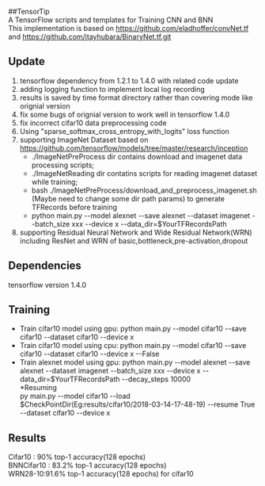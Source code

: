 
##TensorTip  
A TensorFlow scripts and templates for Training CNN and BNN  
This implementation is based on https://github.com/eladhoffer/convNet.tf and https://github.com/itayhubara/BinaryNet.tf.git

## Update
1. tensorflow dependency from 1.2.1 to 1.4.0 with related code update
2. adding logging function to implement local log recording
3. results is saved by time format directory rather than covering mode like orignial version
4. fix some bugs of orignial version to work well in tensorflow 1.4.0
5. fix incorrect cifar10 data preprocessing code
6. Using "sparse_softmax_cross_entropy_with_logits" loss function
7. supporting ImageNet Dataset based on https://github.com/tensorflow/models/tree/master/research/inception
    * ./ImageNetPreProcess dir contains download and imagenet data processing scripts;
    * ./ImageNetReading dir contatins scripts for reading imagenet dataset while training;
    * bash ./ImageNetPreProcess/download_and_preprocess_imagenet.sh (Maybe need to change some dir path params) to generate TFRecords before training  
    * python main.py --model alexnet --save alexnet --dataset imagenet  --batch_size xxx --device x --data_dir=$YourTFRecordsPath
8. supporting Residual Neural Network and Wide Residual Network(WRN) including ResNet and WRN of basic,bottleneck,pre-activation,dropout

## Dependencies
tensorflow version 1.4.0

## Training
* Train cifar10 model using gpu:
python main.py --model cifar10 --save cifar10 --dataset cifar10 --device x
* Train cifar10 model using cpu:
python main.py --model cifar10 --save cifar10 --dataset cifar10 --device x --False
* Train alexnet model using gpu:
python main.py --model alexnet --save alexnet --dataset imagenet  --batch_size xxx --device x --data_dir=$YourTFRecordsPath --decay_steps 10000  
*Resuming  
py main.py --model cifar10 --load $CheckPointDir(Eg:results/cifar10/2018-03-14-17-48-19) --resume True --dataset cifar10 --device x

## Results
Cifar10 : 90% top-1 accuracy(128 epochs)  
BNNCifar10 : 83.2% top-1 accuracy(128 epochs)  
WRN28-10:91.6% top-1 accuracy(128 epochs) for cifar10








